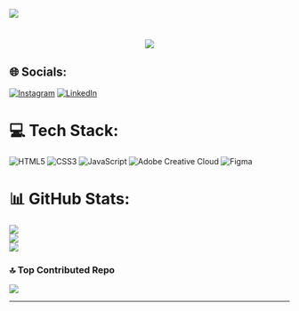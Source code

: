 [![](https://visitcount.itsvg.in/api?id=HugoChambert&icon=0&color=1)](https://visitcount.itsvg.in)

<h1 align="center">
    <img src="https://readme-typing-svg.herokuapp.com/?font=Inter&color=red&size=35&center=true&vCenter=true&width=500&height=70&duration=4000&lines=Hello+🤠;+I'm+Hugo+Chambert!;" />
</h1>


## 🌐 Socials:
[![Instagram](https://img.shields.io/badge/Instagram-%23E4405F.svg?logo=Instagram&logoColor=white)](https://instagram.com/ugo.chambert) [![LinkedIn](https://img.shields.io/badge/LinkedIn-%230077B5.svg?logo=linkedin&logoColor=white)](https://linkedin.com/in/hugo-chambert-a82566297) 

# 💻 Tech Stack:
![HTML5](https://img.shields.io/badge/html5-%23E34F26.svg?style=flat&logo=html5&logoColor=white) ![CSS3](https://img.shields.io/badge/css3-%231572B6.svg?style=flat&logo=css3&logoColor=white) ![JavaScript](https://img.shields.io/badge/javascript-%23323330.svg?style=flat&logo=javascript&logoColor=%23F7DF1E) ![Adobe Creative Cloud](https://img.shields.io/badge/Adobe%20Creative%20Cloud-DA1F26.svg?style=flat&logo=Adobe%20Creative%20Cloud&logoColor=white) ![Figma](https://img.shields.io/badge/figma-%23F24E1E.svg?style=flat&logo=figma&logoColor=white)
# 📊 GitHub Stats:
![](https://github-readme-stats.vercel.app/api?username=HugoChambert&theme=gruvbox&hide_border=false&include_all_commits=true&count_private=true)<br/>
![](https://github-readme-streak-stats.herokuapp.com/?user=HugoChambert&theme=gruvbox&hide_border=false)<br/>
![](https://github-readme-stats.vercel.app/api/top-langs/?username=HugoChambert&theme=gruvbox&hide_border=false&include_all_commits=true&count_private=true&layout=compact)

### 🔝 Top Contributed Repo
![](https://github-contributor-stats.vercel.app/api?username=HugoChambert&limit=5&theme=gruvbox&combine_all_yearly_contributions=true)

---

